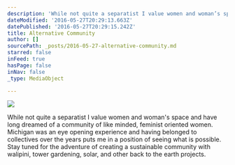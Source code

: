 ```yaml
---
description: 'While not quite a separatist I value women and woman’s space and have long dreamed of a community of like minded, feminist oriented women. Michigan was an eye opening experience and having belonged to collectives over the years puts me in a position of seeing what is possible. Stay tuned for the adventure of creating a sustainable community with walipini, tower gardening, solar, and other back to the earth projects.'
dateModified: '2016-05-27T20:29:13.663Z'
datePublished: '2016-05-27T20:29:15.242Z'
title: Alternative Community
author: []
sourcePath: _posts/2016-05-27-alternative-community.md
starred: false
inFeed: true
hasPage: false
inNav: false
_type: MediaObject

---
```

![](https://the-grid-user-content.s3-us-west-2.amazonaws.com/14e03a8d-48b2-4976-8e5a-f5caf50e588c.jpg)

While not quite a separatist I value women and woman's space and have long dreamed of a community of like minded, feminist oriented women. Michigan was an eye opening experience and having belonged to collectives over the years puts me in a position of seeing what is possible. Stay tuned for the adventure of creating a sustainable community with walipini, tower gardening, solar, and other back to the earth projects.